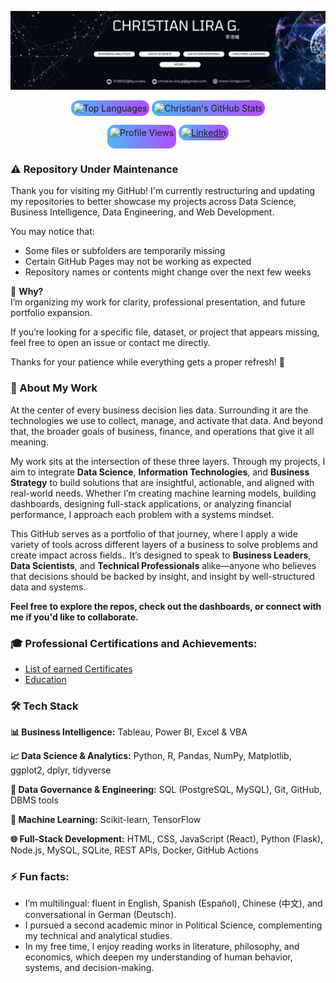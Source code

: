 
<p align="center">
  <img src="LinkedIn Banner.png" alt="LinkedIn Banner Banner" width="1600" />
</p>


<style>
  .card-wrapper {
    display: inline-block;
    padding: 4px; /* Border thickness */
    border-radius: 12px;
    background: linear-gradient(90deg, #4DB5FF, #B14DFF);
  }
  .card-wrapper img {
    border-radius: 8px; /* Slightly smaller than wrapper */
    display: block;
  }
</style>

<p align="center">
  <span class="card-wrapper">
    <img src="https://github-readme-stats.vercel.app/api/top-langs/?username=ChristianLG2&layout=compact&title_color=4DB5FF&text_color=ffffff&bg_color=000000&border_color=00000000" alt="Top Languages" />
  </span>
  <span class="card-wrapper">
    <img src="https://github-readme-stats.vercel.app/api?username=ChristianLG2&show_icons=true&title_color=4DB5FF&icon_color=B14DFF&text_color=ffffff&bg_color=000000&hide_border=true" alt="Christian's GitHub Stats" />
  </span>
</p>

<p align="center">
  <span class="card-wrapper">
    <img src="https://komarev.com/ghpvc/?username=ChristianLG2&color=000000&style=flat" alt="Profile Views" height="30" />
  </span>
  <span class="card-wrapper">
    <a href="https://www.linkedin.com/in/christianlg/">
      <img src="https://img.shields.io/badge/LinkedIn-%23000000?style=for-the-badge&logo=linkedin&logoColor=white" alt="LinkedIn" />
    </a>
  </span>
</p>

<h3>⚠️ Repository Under Maintenance</h3>

Thank you for visiting my GitHub! I'm currently restructuring and updating my repositories to better showcase my projects across Data Science, Business Intelligence, Data Engineering, and Web Development.

You may notice that:
- Some files or subfolders are temporarily missing  
- Certain GitHub Pages may not be working as expected  
- Repository names or contents might change over the next few weeks  

🎯 **Why?**  
I’m organizing my work for clarity, professional presentation, and future portfolio expansion.

If you’re looking for a specific file, dataset, or project that appears missing, feel free to open an issue or contact me directly.

Thanks for your patience while everything gets a proper refresh! 🙌


<h3>🧠 About My Work</h3>

At the center of every business decision lies data. Surrounding it are the technologies we use to collect, manage, and activate that data. And beyond that, the broader goals of business, finance, and operations that give it all meaning.

My work sits at the intersection of these three layers. Through my projects, I aim to integrate **Data Science**, **Information Technologies**, and **Business Strategy** to build solutions that are insightful, actionable, and aligned with real-world needs. Whether I’m creating machine learning models, building dashboards, designing full-stack applications, or analyzing financial performance, I approach each problem with a systems mindset.

This GitHub serves as a portfolio of that journey, where I apply a wide variety of tools across different layers of a business to solve problems and create impact across fields.. It’s designed to speak to **Business Leaders**, **Data Scientists**, and **Technical Professionals** alike—anyone who believes that decisions should be backed by insight, and insight by well-structured data and systems.

**Feel free to explore the repos, check out the dashboards, or connect with me if you'd like to collaborate.**

<h3>🎓 Professional Certifications and Achievements:</h3>
<ul>
   <li><a href="https://www.linkedin.com/in/christianlg/details/certifications" target="_blank" rel="noopener noreferrer"> List of earned Certificates </a></li>
   <li><a href="https://www.linkedin.com/in/christianlg/details/education" target="_blank" rel="noopener noreferrer"> Education </a></li>
</ul>

<h3>🛠️ Tech Stack</h3>

<p><strong>📊 Business Intelligence:</strong> Tableau, Power BI, Excel & VBA</p>

<p><strong>📈 Data Science & Analytics:</strong> Python, R, Pandas, NumPy, Matplotlib, ggplot2, dplyr, tidyverse</p>

<p><strong>🔐 Data Governance & Engineering:</strong> SQL (PostgreSQL, MySQL), Git, GitHub, DBMS tools</p>

<p><strong>🤖 Machine Learning:</strong> Scikit-learn, TensorFlow </p>

<p><strong>🌐 Full-Stack Development:</strong> HTML, CSS, JavaScript (React), Python (Flask), Node.js, MySQL, SQLite, REST APIs, Docker, GitHub Actions</p>

<h3>⚡ Fun facts:</h3>
<ul>
  <li>I’m multilingual: fluent in English, Spanish (Español), Chinese (中文), and conversational in German (Deutsch).</li>
  <li>I pursued a second academic minor in Political Science, complementing my technical and analytical studies.</li>
  <li>In my free time, I enjoy reading works in literature, philosophy, and economics, which deepen my understanding of human behavior, systems, and decision-making.</li>
</ul>







<!--
**ChristianLG2/ChristianLG2** is a ✨ _special_ ✨ repository because its `README.md` (this file) appears on your GitHub profile.

Here are some ideas to get you started:

- 🔭 I’m currently working on ...
- 🌱 I’m currently learning ...
- 👯 I’m looking to collaborate on ...
- 🤔 I’m looking for help with ...
- 💬 Ask me about ...
- 📫 How to reach me: ...
- 😄 Pronouns: ...
- ⚡ Fun fact: ...
-->
